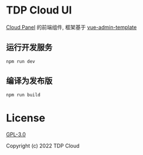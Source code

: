 # TDP Cloud UI

[Cloud Panel](https://github.com/tdp-resource/cloud-panel) 的前端组件, 框架基于 [vue-admin-template](https://github.com/rehiy/vue-admin-template)

## 运行开发服务

```shell
npm run dev
```

## 编译为发布版

```shell
npm run build
```

# License

[GPL-3.0](https://opensource.org/licenses/GPL-3.0)


Copyright (c) 2022 TDP Cloud
